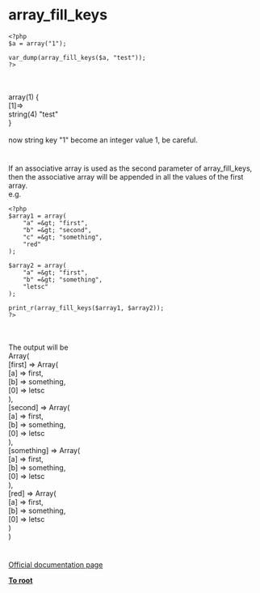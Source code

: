 # array_fill_keys





```
<?php
$a = array("1");

var_dump(array_fill_keys($a, "test"));
?>
```
<br><br>array(1) {<br>  [1]=&gt;<br>  string(4) "test"<br>}<br><br>now string key "1" become an integer value 1, be careful.  

#

If an associative array is used as the second parameter of array_fill_keys, then the associative array will be appended in all the values of the first array.<br>e.g.<br>

```
<?php
$array1 = array(
    "a" =&gt; "first",
    "b" =&gt; "second",
    "c" =&gt; "something",
    "red"
);

$array2 = array(
    "a" =&gt; "first",
    "b" =&gt; "something",
    "letsc"
);

print_r(array_fill_keys($array1, $array2));
?>
```
<br><br>The output will be<br>Array(<br>    [first] =&gt; Array(<br>        [a] =&gt; first,<br>        [b] =&gt; something,<br>        [0] =&gt; letsc<br>    ),<br>    [second] =&gt; Array(<br>        [a] =&gt; first,<br>        [b] =&gt; something,<br>        [0] =&gt; letsc<br>    ),<br>    [something] =&gt; Array(<br>        [a] =&gt; first,<br>        [b] =&gt; something,<br>        [0] =&gt; letsc<br>    ),<br>    [red] =&gt; Array(<br>        [a] =&gt; first,<br>        [b] =&gt; something,<br>        [0] =&gt; letsc<br>    )<br>)  

#

[Official documentation page](https://www.php.net/manual/en/function.array-fill-keys.php)

**[To root](/README.md)**